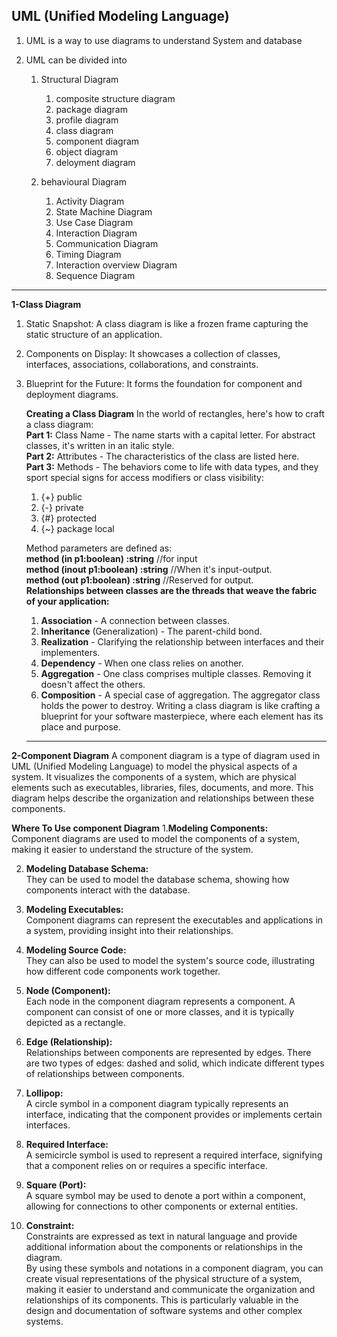 ## UML (Unified Modeling Language)
1. UML is a way to use diagrams to understand System and database
2. UML can be divided into

    1. Structural Diagram
        1. composite structure diagram
        2. package diagram
        3. profile diagram
        4. class diagram
        5. component diagram
        6. object diagram
        7. deloyment diagram
           
    2. behavioural Diagram
        1. Activity Diagram
        2. State Machine Diagram
        3. Use Case Diagram
        4. Interaction Diagram
        5. Communication Diagram
        6. Timing Diagram
        7. Interaction overview Diagram
        8. Sequence Diagram
_____________________________________________

**1-Class Diagram**
1. Static Snapshot: A class diagram is like a frozen frame capturing the static structure of an application.
2. Components on Display: It showcases a collection of classes, interfaces, associations, collaborations, and constraints.
3. Blueprint for the Future: It forms the foundation for component and deployment diagrams.
   
   **Creating a Class Diagram**
   In the world of rectangles, here's how to craft a class diagram: <br/>
   **Part 1:** Class Name - The name starts with a capital letter. For abstract classes, it's written in an italic style. <br/>
   **Part 2:** Attributes - The characteristics of the class are listed here.  <br/>
   **Part 3:** Methods - The behaviors come to life with data types, and they sport special signs for access modifiers or class visibility:  <br/>
   1. {+} public 
   2. {-} private
   3. {#} protected
   4. {~} package local <br/>
   
    Method parameters are defined as: <br/>
   **method (in p1:boolean) :string** //for input <br/>
   **method (inout p1:boolean) :string**   //When it's input-output. <br/>
   **method (out p1:boolean) :string**    //Reserved for output. <br/>
   **Relationships between classes are the threads that weave the fabric of your application:**

   1. **Association** - A connection between classes.
   2. **Inheritance** (Generalization) - The parent-child bond.
   3. **Realization** - Clarifying the relationship between interfaces and their implementers.
   4. **Dependency** - When one class relies on another.
   5. **Aggregation** - One class comprises multiple classes. Removing it doesn't affect the others.
   6. **Composition** - A special case of aggregation. The aggregator class holds the power to destroy.
   Writing a class diagram is like crafting a blueprint for your software masterpiece, where each element has its place and purpose.

   ______________________________

**2-Component Diagram**
    A component diagram is a type of diagram used in UML (Unified Modeling Language) to model the physical aspects of a system. 
      It visualizes the components of a system, which are physical elements such as executables, libraries, files, documents, and more. This diagram helps 
      describe the organization and relationships between these components.

   **Where To Use component Diagram**
   1.**Modeling Components:** <br/>
     Component diagrams are used to model the components of a system, making it easier to understand the structure of the system.
   
   2. **Modeling Database Schema:** <br/>
     They can be used to model the database schema, showing how components interact with the database.

   3. **Modeling Executables:** <br/>
       Component diagrams can represent the executables and applications in a system, providing insight into their relationships.
      
   5. **Modeling Source Code:** <br/>
       They can also be used to model the system's source code, illustrating how different code components work together.
1. **Node (Component):** <br/>
   Each node in the component diagram represents a component. A component can consist of one or more classes, and it is typically depicted as a rectangle.
   
2. **Edge (Relationship):** <br/>
   Relationships between components are represented by edges. There are two types of edges: dashed and solid, which indicate different types of 
   relationships between components.
      
3. **Lollipop:** <br/>
    A circle symbol in a component diagram typically represents an interface, indicating that the component provides or implements certain interfaces.
   
4. **Required Interface:** <br/>
     A semicircle symbol is used to represent a required interface, signifying that a component relies on or requires a specific interface.
   
5. **Square (Port):** <br/>
    A square symbol may be used to denote a port within a component, allowing for connections to other components or external entities.
   
6. **Constraint:** <br/>
    Constraints are expressed as text in natural language and provide additional information about the components or relationships in the diagram.
   <br/>
By using these symbols and notations in a component diagram, you can create visual representations of the physical structure of a system, making it easier to understand and communicate the organization and relationships of its components. This is particularly valuable in the design and documentation of software systems and other complex systems.
   
